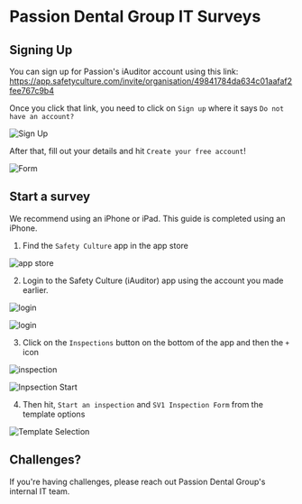 # Passion Dental Group IT Surveys

## Signing Up

You can sign up for Passion's iAuditor account using this link: <a href="https://app.safetyculture.com/invite/organisation/49841784da634c01aafaf2fee767c9b4" target="_blank">https://app.safetyculture.com/invite/organisation/49841784da634c01aafaf2fee767c9b4</a>

Once you click that link, you need to click on `Sign up` where it says `Do not have an account?`

![Sign Up](images/1-SignUp.png)

After that, fill out your details and hit `Create your free account`!

![Form](images/2-SignUp.png)

## Start a survey

We recommend using an iPhone or iPad. This guide is completed using an iPhone. 

1. Find the `Safety Culture` app in the app store

![app store](images/1-AppStore.jpeg)

2. Login to the Safety Culture (iAuditor) app using the account you made earlier.

![login](images/2-Login.jpeg)

![login](images/3-Start.jpeg)

3. Click on the `Inspections` button on the bottom of the app and then the `+` icon

![inspection](images/4-Inspection.jpeg)

![Inpsection Start](images/5-InspectionStart.jpeg)

4. Then hit, `Start an inspection` and `SV1 Inspection Form` from the template options

![Template Selection](images/6-Template.jpeg)

## Challenges?

If you're having challenges, please reach out Passion Dental Group's internal IT team.